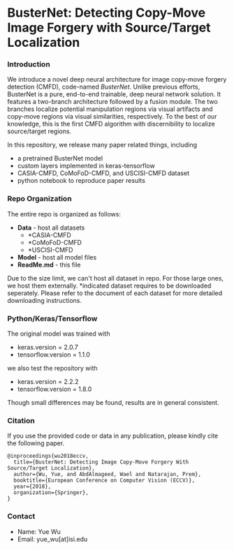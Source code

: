 # BusterNet: Detecting Copy-Move Image Forgery with Source/Target Localization

### Introduction
We introduce a novel deep neural architecture for image copy-move forgery detection (CMFD), code-named *BusterNet*. Unlike previous efforts, BusterNet is a pure, end-to-end trainable, deep neural network solution. It features a two-branch architecture followed by a fusion module. The two branches localize potential manipulation regions via visual artifacts and copy-move regions via visual similarities, respectively. To the best of our knowledge, this is the first CMFD algorithm with discernibility to localize source/target regions. 

In this repository, we release many paper related things, including

- a pretrained BusterNet model
- custom layers implemented in keras-tensorflow 
- CASIA-CMFD, CoMoFoD-CMFD, and USCISI-CMFD dataset
- python notebook to reproduce paper results 

### Repo Organization
The entire repo is organized as follows:

- **Data** - host all datasets
  - *CASIA-CMFD
  - *CoMoFoD-CMFD
  - *USCISI-CMFD
- **Model** - host all model files
- **ReadMe.md** - this file

Due to the size limit, we can't host all dataset in repo. For those large ones, we host them externally. *indicated dataset requires to be downloaded seperately. Please refer to the document of each dataset for more detailed downloading instructions.

### Python/Keras/Tensorflow
The original model was trained with

- keras.version = 2.0.7
- tensorflow.version = 1.1.0

we also test the repository with 

- keras.version = 2.2.2
- tensorflow.version = 1.8.0

Though small differences may be found, results are in general consistent. 

### Citation
If you use the provided code or data in any publication, please kindly cite the following paper.

    @inproceedings{wu2018eccv,
      title={BusterNet: Detecting Image Copy-Move Forgery With Source/Target Localization},
      author={Wu, Yue, and AbdAlmageed, Wael and Natarajan, Prem},
      booktitle={European Conference on Computer Vision (ECCV)},
      year={2018},
      organization={Springer},
    }

### Contact
- Name: Yue Wu
- Email: yue_wu\[at\]isi.edu
